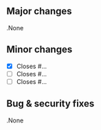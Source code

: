 ## Major changes

.None

## Minor changes

- [X] Closes #...
- [ ] Closes #...
- [ ] Closes #...

## Bug & security fixes

.None